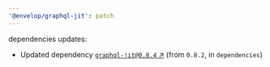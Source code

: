 ```yaml
---
'@envelop/graphql-jit': patch
---
```


dependencies updates:

- Updated dependency [`graphql-jit@0.8.4` ↗︎](https://www.npmjs.com/package/graphql-jit/v/0.8.4)
  (from `0.8.2`, in `dependencies`)
